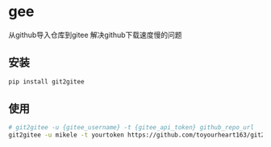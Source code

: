 # gee

从github导入仓库到gitee
解决github下载速度慢的问题


## 安装

```bash
pip install git2gitee
```

## 使用

```bash
# git2gitee -u {gitee_username} -t {gitee_api_token} github_repo_url
git2gitee -u mikele -t yourtoken https://github.com/toyourheart163/git2gitee
```
